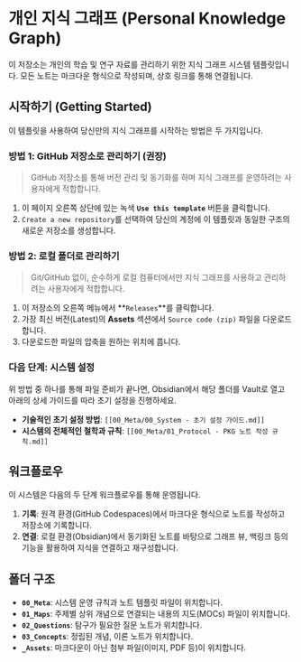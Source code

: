 # 개인 지식 그래프 (Personal Knowledge Graph)

이 저장소는 개인의 학습 및 연구 자료를 관리하기 위한 지식 그래프 시스템 템플릿입니다. 모든 노트는 마크다운 형식으로 작성되며, 상호 링크를 통해 연결됩니다.

## 시작하기 (Getting Started)

이 템플릿을 사용하여 당신만의 지식 그래프를 시작하는 방법은 두 가지입니다.

### 방법 1: GitHub 저장소로 관리하기 (권장)
> GitHub 저장소를 통해 버전 관리 및 동기화를 하며 지식 그래프를 운영하려는 사용자에게 적합합니다.

1.  이 페이지 오른쪽 상단에 있는 녹색 **`Use this template`** 버튼을 클릭합니다.
2.  `Create a new repository`를 선택하여 당신의 계정에 이 템플릿과 동일한 구조의 새로운 저장소를 생성합니다.

### 방법 2: 로컬 폴더로 관리하기
> Git/GitHub 없이, 순수하게 로컬 컴퓨터에서만 지식 그래프를 사용하고 관리하려는 사용자에게 적합합니다.

1.  이 저장소의 오른쪽 메뉴에서 **`Releases`**를 클릭합니다.
2.  가장 최신 버전(Latest)의 **Assets** 섹션에서 `Source code (zip)` 파일을 다운로드합니다.
3.  다운로드한 파일의 압축을 원하는 위치에 풉니다.

### 다음 단계: 시스템 설정
위 방법 중 하나를 통해 파일 준비가 끝나면, Obsidian에서 해당 폴더를 Vault로 열고 아래의 상세 가이드를 따라 초기 설정을 진행하세요.

* **기술적인 초기 설정 방법**: `[[00_Meta/00_System - 초기 설정 가이드.md]]`
* **시스템의 전체적인 철학과 규칙**: `[[00_Meta/01_Protocol - PKG 노트 작성 규칙.md]]`

## 워크플로우

이 시스템은 다음의 두 단계 워크플로우를 통해 운영됩니다.

1.  **기록**: 원격 환경(GitHub Codespaces)에서 마크다운 형식으로 노트를 작성하고 저장소에 기록합니다.
2.  **연결**: 로컬 환경(Obsidian)에서 동기화된 노트를 바탕으로 그래프 뷰, 백링크 등의 기능을 활용하여 지식을 연결하고 재구성합니다.

## 폴더 구조

* **`00_Meta`**: 시스템 운영 규칙과 노트 템플릿 파일이 위치합니다.
* **`01_Maps`**: 주제별 상위 개념으로 연결되는 내용의 지도(MOCs) 파일이 위치합니다.
* **`02_Questions`**: 탐구가 필요한 질문 노트가 위치합니다.
* **`03_Concepts`**: 정립된 개념, 이론 노트가 위치합니다.
* **`_Assets`**: 마크다운이 아닌 첨부 파일(이미지, PDF 등)이 위치합니다.
